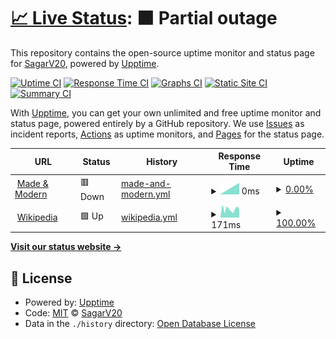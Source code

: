# [📈 Live Status](https://SagarV20.github.io/Upptime): <!--live status--> **🟧 Partial outage**

This repository contains the open-source uptime monitor and status page for [SagarV20](https://SagarV20.github.io/Upptime), powered by [Upptime](https://github.com/upptime/upptime).

[![Uptime CI](https://github.com/SagarV20/Upptime/workflows/Uptime%20CI/badge.svg)](https://github.com/SagarV20/Upptime/actions?query=workflow%3A%22Uptime+CI%22)
[![Response Time CI](https://github.com/SagarV20/Upptime/workflows/Response%20Time%20CI/badge.svg)](https://github.com/SagarV20/Upptime/actions?query=workflow%3A%22Response+Time+CI%22)
[![Graphs CI](https://github.com/SagarV20/Upptime/workflows/Graphs%20CI/badge.svg)](https://github.com/SagarV20/Upptime/actions?query=workflow%3A%22Graphs+CI%22)
[![Static Site CI](https://github.com/SagarV20/Upptime/workflows/Static%20Site%20CI/badge.svg)](https://github.com/SagarV20/Upptime/actions?query=workflow%3A%22Static+Site+CI%22)
[![Summary CI](https://github.com/SagarV20/Upptime/workflows/Summary%20CI/badge.svg)](https://github.com/SagarV20/Upptime/actions?query=workflow%3A%22Summary+CI%22)

With [Upptime](https://upptime.js.org), you can get your own unlimited and free uptime monitor and status page, powered entirely by a GitHub repository. We use [Issues](https://github.com/SagarV20/Upptime/issues) as incident reports, [Actions](https://github.com/SagarV20/Upptime/actions) as uptime monitors, and [Pages](https://SagarV20.github.io/Upptime) for the status page.

<!--start: status pages-->
<!-- This summary is generated by Upptime (https://github.com/upptime/upptime) -->
<!-- Do not edit this manually, your changes will be overwritten -->
<!-- prettier-ignore -->
| URL | Status | History | Response Time | Uptime |
| --- | ------ | ------- | ------------- | ------ |
| <img alt="" src="https://favicons.githubusercontent.com/mam-portal-staging.web.app1" height="13"> [Made & Modern](https://mam-portal-staging.web.app1/login) | 🟥 Down | [made-and-modern.yml](https://github.com/SagarV20/Upptime/commits/HEAD/history/made-and-modern.yml) | <details><summary><img alt="Response time graph" src="./graphs/made-and-modern/response-time-week.png" height="20"> 0ms</summary><br><a href="https://SagarV20.github.io/Upptime/history/made-and-modern"><img alt="Response time 164" src="https://img.shields.io/endpoint?url=https%3A%2F%2Fraw.githubusercontent.com%2FSagarV20%2FUpptime%2FHEAD%2Fapi%2Fmade-and-modern%2Fresponse-time.json"></a><br><a href="https://SagarV20.github.io/Upptime/history/made-and-modern"><img alt="24-hour response time 0" src="https://img.shields.io/endpoint?url=https%3A%2F%2Fraw.githubusercontent.com%2FSagarV20%2FUpptime%2FHEAD%2Fapi%2Fmade-and-modern%2Fresponse-time-day.json"></a><br><a href="https://SagarV20.github.io/Upptime/history/made-and-modern"><img alt="7-day response time 0" src="https://img.shields.io/endpoint?url=https%3A%2F%2Fraw.githubusercontent.com%2FSagarV20%2FUpptime%2FHEAD%2Fapi%2Fmade-and-modern%2Fresponse-time-week.json"></a><br><a href="https://SagarV20.github.io/Upptime/history/made-and-modern"><img alt="30-day response time 164" src="https://img.shields.io/endpoint?url=https%3A%2F%2Fraw.githubusercontent.com%2FSagarV20%2FUpptime%2FHEAD%2Fapi%2Fmade-and-modern%2Fresponse-time-month.json"></a><br><a href="https://SagarV20.github.io/Upptime/history/made-and-modern"><img alt="1-year response time 164" src="https://img.shields.io/endpoint?url=https%3A%2F%2Fraw.githubusercontent.com%2FSagarV20%2FUpptime%2FHEAD%2Fapi%2Fmade-and-modern%2Fresponse-time-year.json"></a></details> | <details><summary><a href="https://SagarV20.github.io/Upptime/history/made-and-modern">0.00%</a></summary><a href="https://SagarV20.github.io/Upptime/history/made-and-modern"><img alt="All-time uptime 0.03%" src="https://img.shields.io/endpoint?url=https%3A%2F%2Fraw.githubusercontent.com%2FSagarV20%2FUpptime%2FHEAD%2Fapi%2Fmade-and-modern%2Fuptime.json"></a><br><a href="https://SagarV20.github.io/Upptime/history/made-and-modern"><img alt="24-hour uptime 0.00%" src="https://img.shields.io/endpoint?url=https%3A%2F%2Fraw.githubusercontent.com%2FSagarV20%2FUpptime%2FHEAD%2Fapi%2Fmade-and-modern%2Fuptime-day.json"></a><br><a href="https://SagarV20.github.io/Upptime/history/made-and-modern"><img alt="7-day uptime 0.00%" src="https://img.shields.io/endpoint?url=https%3A%2F%2Fraw.githubusercontent.com%2FSagarV20%2FUpptime%2FHEAD%2Fapi%2Fmade-and-modern%2Fuptime-week.json"></a><br><a href="https://SagarV20.github.io/Upptime/history/made-and-modern"><img alt="30-day uptime 0.03%" src="https://img.shields.io/endpoint?url=https%3A%2F%2Fraw.githubusercontent.com%2FSagarV20%2FUpptime%2FHEAD%2Fapi%2Fmade-and-modern%2Fuptime-month.json"></a><br><a href="https://SagarV20.github.io/Upptime/history/made-and-modern"><img alt="1-year uptime 0.03%" src="https://img.shields.io/endpoint?url=https%3A%2F%2Fraw.githubusercontent.com%2FSagarV20%2FUpptime%2FHEAD%2Fapi%2Fmade-and-modern%2Fuptime-year.json"></a></details>
| <img alt="" src="https://favicons.githubusercontent.com/en.wikipedia.org" height="13"> [Wikipedia](https://en.wikipedia.org) | 🟩 Up | [wikipedia.yml](https://github.com/SagarV20/Upptime/commits/HEAD/history/wikipedia.yml) | <details><summary><img alt="Response time graph" src="./graphs/wikipedia/response-time-week.png" height="20"> 171ms</summary><br><a href="https://SagarV20.github.io/Upptime/history/wikipedia"><img alt="Response time 185" src="https://img.shields.io/endpoint?url=https%3A%2F%2Fraw.githubusercontent.com%2FSagarV20%2FUpptime%2FHEAD%2Fapi%2Fwikipedia%2Fresponse-time.json"></a><br><a href="https://SagarV20.github.io/Upptime/history/wikipedia"><img alt="24-hour response time 225" src="https://img.shields.io/endpoint?url=https%3A%2F%2Fraw.githubusercontent.com%2FSagarV20%2FUpptime%2FHEAD%2Fapi%2Fwikipedia%2Fresponse-time-day.json"></a><br><a href="https://SagarV20.github.io/Upptime/history/wikipedia"><img alt="7-day response time 171" src="https://img.shields.io/endpoint?url=https%3A%2F%2Fraw.githubusercontent.com%2FSagarV20%2FUpptime%2FHEAD%2Fapi%2Fwikipedia%2Fresponse-time-week.json"></a><br><a href="https://SagarV20.github.io/Upptime/history/wikipedia"><img alt="30-day response time 185" src="https://img.shields.io/endpoint?url=https%3A%2F%2Fraw.githubusercontent.com%2FSagarV20%2FUpptime%2FHEAD%2Fapi%2Fwikipedia%2Fresponse-time-month.json"></a><br><a href="https://SagarV20.github.io/Upptime/history/wikipedia"><img alt="1-year response time 185" src="https://img.shields.io/endpoint?url=https%3A%2F%2Fraw.githubusercontent.com%2FSagarV20%2FUpptime%2FHEAD%2Fapi%2Fwikipedia%2Fresponse-time-year.json"></a></details> | <details><summary><a href="https://SagarV20.github.io/Upptime/history/wikipedia">100.00%</a></summary><a href="https://SagarV20.github.io/Upptime/history/wikipedia"><img alt="All-time uptime 100.00%" src="https://img.shields.io/endpoint?url=https%3A%2F%2Fraw.githubusercontent.com%2FSagarV20%2FUpptime%2FHEAD%2Fapi%2Fwikipedia%2Fuptime.json"></a><br><a href="https://SagarV20.github.io/Upptime/history/wikipedia"><img alt="24-hour uptime 100.00%" src="https://img.shields.io/endpoint?url=https%3A%2F%2Fraw.githubusercontent.com%2FSagarV20%2FUpptime%2FHEAD%2Fapi%2Fwikipedia%2Fuptime-day.json"></a><br><a href="https://SagarV20.github.io/Upptime/history/wikipedia"><img alt="7-day uptime 100.00%" src="https://img.shields.io/endpoint?url=https%3A%2F%2Fraw.githubusercontent.com%2FSagarV20%2FUpptime%2FHEAD%2Fapi%2Fwikipedia%2Fuptime-week.json"></a><br><a href="https://SagarV20.github.io/Upptime/history/wikipedia"><img alt="30-day uptime 100.00%" src="https://img.shields.io/endpoint?url=https%3A%2F%2Fraw.githubusercontent.com%2FSagarV20%2FUpptime%2FHEAD%2Fapi%2Fwikipedia%2Fuptime-month.json"></a><br><a href="https://SagarV20.github.io/Upptime/history/wikipedia"><img alt="1-year uptime 100.00%" src="https://img.shields.io/endpoint?url=https%3A%2F%2Fraw.githubusercontent.com%2FSagarV20%2FUpptime%2FHEAD%2Fapi%2Fwikipedia%2Fuptime-year.json"></a></details>

<!--end: status pages-->

[**Visit our status website →**](https://SagarV20.github.io/Upptime)

## 📄 License

- Powered by: [Upptime](https://github.com/upptime/upptime)
- Code: [MIT](./LICENSE) © [SagarV20](https://SagarV20.github.io/Upptime)
- Data in the `./history` directory: [Open Database License](https://opendatacommons.org/licenses/odbl/1-0/)
